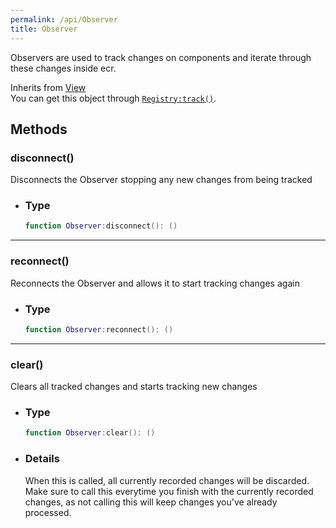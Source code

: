 ```yaml
---
permalink: /api/Observer
title: Observer
---
```


Observers are used to track changes on components and iterate through these changes inside ecr.

Inherits from [View](View)<br>
You can get this object through [`Registry:track()`](Registry#track).

## Methods

### disconnect()

Disconnects the Observer stopping any new changes from being tracked

- ### Type
	
	```lua
	function Observer:disconnect(): ()
	```

---

### reconnect()

Reconnects the Observer and allows it to start tracking changes again

- ### Type

	```lua
	function Observer:reconnect(): ()
	```
	
---

### clear()

Clears all tracked changes and starts tracking new changes

- ### Type
	
	```lua
	function Observer:clear(): ()
	```

- ### Details
	
	When this is called, all currently recorded changes will be discarded. Make sure to call this everytime you finish with the currently recorded changes, as not calling this will keep changes you've already processed.